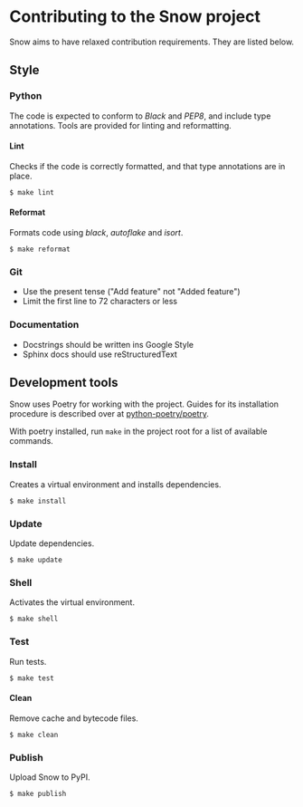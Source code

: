 # Contributing to the Snow project

Snow aims to have relaxed contribution requirements. They are listed below. 

## Style

### Python

The code is expected to conform to *Black* and *PEP8*, and include type annotations. Tools are provided for linting and reformatting.

#### Lint

Checks if the code is correctly formatted, and that type annotations are in place.

```
$ make lint
```


#### Reformat

Formats code using *black*, *autoflake* and *isort*.

```
$ make reformat
```


### Git
- Use the present tense ("Add feature" not "Added feature")
- Limit the first line to 72 characters or less


### Documentation

- Docstrings should be written ins Google Style 
- Sphinx docs should use reStructuredText

## Development tools

Snow uses Poetry for working with the project. Guides for its installation procedure is described over at [python-poetry/poetry](https://github.com/python-poetry/poetry#installation).

With poetry installed, run `make` in the project root for a list of available commands.

### Install

Creates a virtual environment and installs dependencies.

```
$ make install
```

### Update

Update dependencies.

```
$ make update
```

### Shell

Activates the virtual environment.

```
$ make shell
```


### Test

Run tests.

```
$ make test
```

#### Clean

Remove cache and bytecode files.

```
$ make clean
```

### Publish

Upload Snow to PyPI.

```
$ make publish
```

